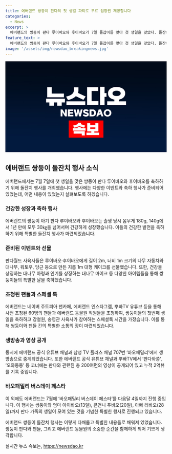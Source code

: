 ```yaml
---
title: 에버랜드 쌍둥이 판다의 첫 생일 파티로 무료 입장권 제공합니다
categories:
  - News
excerpt: >
  에버랜드의 쌍둥이 판다 루이바오와 후이바오가 7일 돌잡이를 맞아 첫 생일을 맞았다. 돌잔치는 나무 자동차와 대나무로 만든 대형 케이크로 장식되었으며, 건강과 행복을 바라는 의미를 담아 대나무 아령을 잡았다. 축하행사에는 팬들뿐만 아니라 동물원 직원들도 참석하였고, 생방송으로 중계되어 직접 방문하지 못하는 팬들도 함께 축하에 참여할 수 있었다. 현재 에버랜드 공식 유튜브 채널과 뿌빠TV에서 판다와 관련된 다양한 영상이 공개되어 있으며, 이들은 누적 2억뷰를 기록 중이다.
feature_text: >
  에버랜드의 쌍둥이 판다 루이바오와 후이바오가 7일 돌잡이를 맞아 첫 생일을 맞았다. 돌잔치는 나무 자동차와 대나무로 만든 대형 케이크로 장식되었으며, 건강과 행복을 바라는 의미를 담아 대나무 아령을 잡았다. 축하행사에는 팬들뿐만 아니라 동물원 직원들도 참석하였고, 생방송으로 중계되어 직접 방문하지 못하는 팬들도 함께 축하에 참여할 수 있었다. 현재 에버랜드 공식 유튜브 채널과 뿌빠TV에서 판다와 관련된 다양한 영상이 공개되어 있으며, 이들은 누적 2억뷰를 기록 중이다.
image: '/assets/img/newsdao_breakingnews.jpg'
---
```


<p><img src="/assets/img/newsdao_breakingnews.jpg" alt="pcversion 속보" /></p>

<h2 data-ke-size="size26">에버랜드 쌍둥이 돌잔치 행사 소식</h2>

<p data-ke-size="size16">에버랜드에서는 7월 7일에 첫 생일을 맞은 쌍둥이 판다 루이바오와 후이바오를 축하하기 위해 돌잔치 행사를 개최했습니다. 행사에는 다양한 이벤트와 축하 행사가 준비되어 있었는데, 어떤 내용이 있었는지 살펴보도록 하겠습니다.</p>

<h3><b>건강한 성장과 축하 행사</b></h3>

<p data-ke-size="size16">에버랜드의 쌍둥이 아기 판다 루이바오와 후이바오는 출생 당시 몸무게 180g, 140g에서 1년 만에 모두 30㎏을 넘어서며 건강하게 성장했습니다. 이들의 건강한 발전을 축하하기 위해 특별한 돌잔치 행사가 마련되었습니다.</p>

<h3><b>준비된 이벤트와 선물</b></h3>

<p data-ke-size="size16">판다월드 사육사들은 루이바오·후이바오에게 길이 2m, 너비 1m 크기의 나무 자동차와 대나무, 워토우, 당근 등으로 만든 지름 1m 대형 케이크를 선물했습니다. 또한, 건강을 상징하는 대나무 아령과 인기를 상징하는 대나무 마이크 등 다양한 아이템들을 통해 쌍둥이들의 특별한 날을 축하했습니다.</p>

<h3><b>초청된 팬들과 스페셜 톡</b></h3>

<p data-ke-size="size16">에버랜드는 네이버 주토피아 팬카페, 에버랜드 인스타그램, 뿌빠TV 유튜브 등을 통해 사전 초청된 60명의 팬들과 에버랜드 동물원 직원들을 초청하여, 쌍둥이들의 첫번째 생일을 축하하고 강철원, 송영관 사육사가 참여하는 스페셜톡 시간을 가졌습니다. 이를 통해 쌍둥이와 팬들 간의 특별한 소통의 장이 마련되었습니다.</p>

<h3><b>생방송과 영상 공개</b></h3>

<p data-ke-size="size16">동시에 에버랜드 공식 유튜브 채널과 삼성 TV 플러스 채널 707번 ‘바오패밀리’에서 생방송으로 중계되었습니다. 또한 에버랜드 공식 유튜브 채널과 뿌빠TV에서 ‘판다와쏭’, ‘오와둥둥’ 등 코너에는 판다와 관련된 총 200여편의 영상이 공개되어 있고 누적 2억뷰를 기록 중입니다.</p>

<h3><b>바오패밀리 버스데이 페스타</b></h3>

<p data-ke-size="size16">이 외에도 에버랜드는 7월에 ‘바오패밀리 버스데이 페스타’를 다음달 4일까지 진행 중입니다. 이 행사는 쌍둥이와 엄마 아이바오(13일), 큰언니 푸바오(20일), 아빠 러바오(28일)까지 판다 가족의 생일이 모여 있는 것을 기념한 특별한 행사로 진행되고 있습니다.</p>

<p data-ke-size="size16">에버랜드 쌍둥이 돌잔치 행사는 이렇게 다채롭고 특별한 내용들로 채워져 있었습니다. 쌍둥이 판다와 팬들, 그리고 에버랜드 동물원의 소중한 순간을 함께하게 되어 기쁘게 생각합니다.</p>
실시간 뉴스 속보는, <a href="https://newsdao.kr" rel="dofollow">https://newsdao.kr</a>


